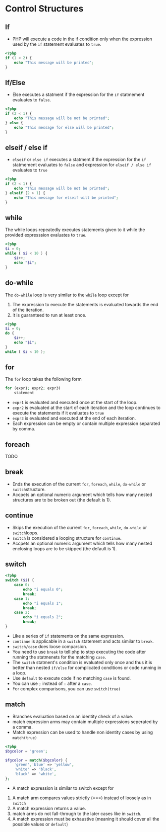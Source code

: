# Control Structures #
## If ##
* PHP will execute a code in the if condition only when the expression used by the `if` statement evaluates to `true`.
```php
<?php
if (1 < 2) {
    echo "This message will be printed";
}
```
## If/Else ##
* Else executes a statment if the expression for the `if` statmement evaluates to `false`.
```php
<?php
if (2 < 1) {
    echo "This message will be not be printed";
} else {
    echo "This message for else will be printed";
}
```
## elseif / else if ##
* `elseif` or `else if` executes a statment if the expression for the `if` statmement evaluates to `false` and expression for `elseif / else if` evaluates to `true`
```php
<?php
if (2 < 1) {
    echo "This message will be not be printed";
} elseif (2 > 1) {
    echo "This message for elseif will be printed";
}
```
## while
The while loops repeatedly executes statements given to it while the provided expresssion evaluates to `true`.
```php
<?php
$i = 0;
while ( $i < 10 ) {
    $i++;
    echo "$i";
}
```
## do-while
The `do-while` loop is very similar to the `while` loop except for
1. The expression to execute the statements is evaluated towards the end of the iteration.
2. It is guaranteed to run at least once.
```php
<?php
$i = 0;
do {
    $i++;
    echo "$i";
}
while ( $i < 10 );
```
## for
The `for` loop takes the following form
```php
for (expr1; expr2; expr3)
    statement
```
* `expr1` is evaluated and executed once at the start of the loop.
* `expr2` is evaluated at the start of each iteration and the loop continues to execute the statements if it evaluates to `true`
* `expr3` is evaluated and executed at the end of each iteration.
* Each expression can be empty or contain multiple expression separated by comma.
## foreach
TODO
## break
* Ends the execution of the current `for`, `foreach`, `while`, `do-while` or `switch`structure.
* Accpets an optional numeric argument which tells how many nested structures are to be broken out (the default is 1).
## continue
* Skips the execution of the current `for`, `foreach`, `while`, `do-while` or `switch`loops.
* `switch` is considered a looping structure for `continue`.
* Accpets an optional numeric argument which tells how many nested enclosing loops are to be skipped (the default is 1).
## switch
```php
<?php
switch ($i) {
    case 0:
        echo "i equals 0";
        break;
    case 1:
        echo "i equals 1";
        break;
    case 2:
        echo "i equals 2";
        break;
}

```
* Like a series of `if` statements on the same expression.
* `continue` is applicable in a `switch` statement and acts similar to `break`. 
* `switch/case` does loose comparsion.
* You need to use `break` to tell php to stop executing the code after running the statmenets for the matching `case`.
* The `switch` statment's condition is evaluated only once and thus it is better than nested `if/else` for complicated conditions or code running in a loop.
* Use `default` to execute code if no matching `case` is found.
* You can use `;` instead of `:` after a `case`.
* For complex comparisons, you can use `switch(true)`
## match
* Branches evaluation based on an identity check of a value.
* match expression arms may contain multiple expressions seperated by a comma.
* Match expression can be used to handle non identity cases by using `match(true)`
```php
<?php
$bgcolor = 'green';

$fgcolor = match($bgcolor) {
    'green','blue' => 'yellow',
    'white' => 'black',
    'black' => 'white',
};
```
* A match expression is similar to switch except for
1. A match arm compares values strictly (===) instead of loosely as in `switch`
2. A match expression returns a value.
3. match arms do not fall-through to the later cases like in `switch`.
4. A match expression must be exhaustive (meaning it should cover all the possible values or `default`)

